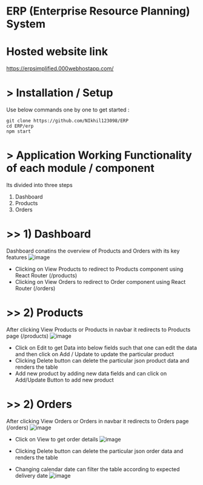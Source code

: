 # ERP (Enterprise Resource Planning) System

# Hosted website link 
https://erpsimplified.000webhostapp.com/

# > Installation / Setup
Use below commands one by one to get started :

    git clone https://github.com/NIkhil123098/ERP
    cd ERP/erp
    npm start


# > Application Working Functionality of each module / component
Its divided into three steps 
1) Dashboard
2) Products
3) Orders

# >> 1) Dashboard
Dashboard conatins the overview of Products and Orders with its key features
![image](https://github.com/NIkhil123098/ERP/assets/61054037/32bdd021-2ad2-41ed-a909-15a81f5a173e)

* Clicking on View Products to redirect to Products component using React Router (/products)
* Clicking on View Orders to redirect to Order component using React Router (/orders)


# >> 2) Products
After clicking View Products or Products in navbar it redirects to Products page (/products)
![image](https://github.com/NIkhil123098/ERP/assets/61054037/664a9695-e4e3-4e72-94cc-ea9ff595fed3)

* Click on Edit to get Data  into below fields such that one can edit the data and then click on Add / Update to update the particular product
* Clicking Delete button can delete the particular json product data and renders the table
* Add new product by adding new data fields and can click on Add/Update Button to add new product


# >> 2) Orders
After clicking View Orders or Orders in navbar it redirects to Orders page (/orders)
![image](https://github.com/NIkhil123098/ERP/assets/61054037/0ee4e144-aa4a-41b5-a42c-8cb08d586c00)



* Click on View to get order details
  ![image](https://github.com/NIkhil123098/ERP/assets/61054037/6f0989f8-cab8-4468-b59d-2cc6bd56e31e)

* Clicking Delete button can delete the particular json order data and renders the table
* Changing calendar date can filter the table according to expected delivery date
   ![image](https://github.com/NIkhil123098/ERP/assets/61054037/222dafca-9627-46c4-a725-e08e3d2d80ae)







